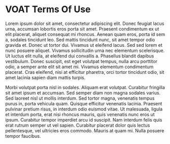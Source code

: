 # VOAT Terms Of Use

Lorem ipsum dolor sit amet, consectetur adipiscing elit. Donec feugiat lacus urna, accumsan lobortis eros porta sit amet. Praesent condimentum ex ut elit placerat, aliquet consequat mi rhoncus. Aenean quam eros, porta id sem a, sodales tincidunt leo. Sed mattis tincidunt nunc, sit amet tempor odio gravida et. Donec ut tortor dui. Vivamus ut eleifend lacus. Sed sed lorem et nunc posuere aliquet. Vivamus sollicitudin urna nec elementum scelerisque. Ut luctus elit nulla, at eleifend dui convallis a. Phasellus blandit dapibus vestibulum. Donec suscipit, est eget volutpat tempus, nulla arcu porttitor odio, a semper ante elit sit amet mi. Vivamus elementum condimentum placerat. Cras eleifend, nisi at efficitur pharetra, orci tortor tincidunt odio, sit amet lacinia sapien diam mattis turpis.

Morbi volutpat porta nisl in sodales. Aliquam erat volutpat. Curabitur fringilla sit amet ipsum et accumsan. Sed semper diam non magna sodales varius. Sed laoreet nisl ut mollis interdum. Sed tortor magna, venenatis tempus purus in, porta vehicula quam. Quisque efficitur venenatis lacinia. Praesent pulvinar pretium risus, in interdum odio euismod vitae. Ut malesuada, ligula et interdum porta, erat nisi rhoncus mauris, quis venenatis nunc eros ut ipsum. Curabitur tempor imperdiet arcu id suscipit. Nam interdum felis quis erat rutrum semper ut vel sapien. Curabitur placerat dolor quis lectus pellentesque, vel ultricies eros commodo. Mauris at quam mi. Nulla posuere tempor faucibus.
